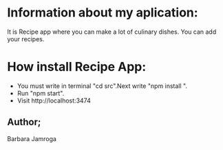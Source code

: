 # Information about my aplication:
It is Recipe app where you can make a lot of culinary dishes. You can add your recipes.

# How install Recipe App:
* You must write in terminal "cd src".Next  write "npm install ". 
* Run "npm start".
* Visit http://localhost:3474

## Author;
Barbara Jamroga
